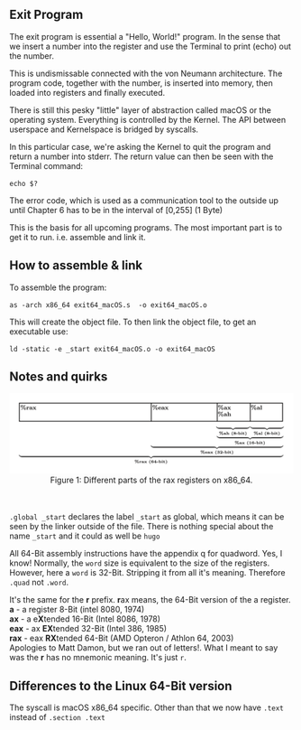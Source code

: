 ## Exit Program
The exit program is essential a "Hello, World!" program. In the sense that
we insert a number into the register and use the Terminal to print (echo)
out the number.

This is undismissable connected with the von Neumann architecture. The
program code, together with the number, is inserted into memory,
then loaded into registers and finally executed.

There is still this pesky "little" layer of abstraction called macOS or
the operating system. Everything is controlled by the Kernel.
The API between userspace and Kernelspace is bridged by syscalls.

In this particular case, we're asking the Kernel to quit the program
and return a number into stderr. The return value can then be seen
with the Terminal command:
```
echo $?
```

The error code, which is used as a communication tool to the outside
up until Chapter 6 has to be in the interval of [0,255] (1 Byte)

This is the basis for all upcoming programs. 
The most important part is to get it to run. i.e. assemble
and link it.

## How to assemble & link
To assemble the program:
```
as -arch x86_64 exit64_macOS.s  -o exit64_macOS.o
```
This will create the object file. 
To then link the object file, to get an executable use:
```
ld -static -e _start exit64_macOS.o -o exit64_macOS
```

## Notes and quirks

<div align=center>
  <img src="https://raw.githubusercontent.com/MarekSchiffer/pgu/main/macOS_x86/01.%20Chapter%203%20-%20exit/.assets/x86_64_Registers.png" alt="ra" width="600">
<div align=center>
  <figcaption>Figure 1: Different parts of the rax registers on x86_64.</figcaption>
</div>
   <br> <br>
</div>

`.global _start` declares the label `_start` as global, which
means it can be seen by the linker outside of the file. There
is nothing special about the name `_start` and it could as
well be `hugo`

All 64-Bit assembly instructions have the appendix q for quadword. Yes, I know!  Normally, the `word` size is equivalent to the size of the registers.  However, here a `word` is 32-Bit. Stripping it from all it's meaning. Therefore `.quad` not `.word`.

It's the same for the **r** prefix. **r**ax means, the 64-Bit version of the a register.  
**a** - a register 8-Bit (intel 8080, 1974)  
**ax** - a e**X**tended 16-Bit (Intel 8086, 1978)  
**eax** - ax **EX**tended 32-Bit (Intel 386, 1985)  
**rax** - eax **RX**tended 64-Bit (AMD Opteron / Athlon 64, 2003)  
Apologies to Matt Damon, but we ran out of letters!.
What I meant to say was the **r** has no mnemonic meaning. It's just `r`.

## Differences to the Linux 64-Bit version
The syscall is macOS x86_64 specific. Other than that we
now have `.text` instead of `.section .text`
